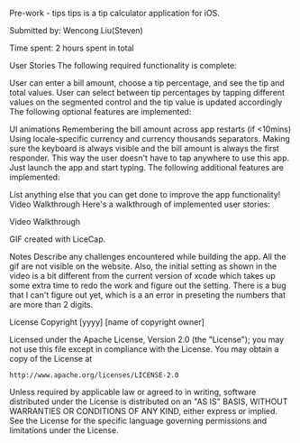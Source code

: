 Pre-work - tips
tips is a tip calculator application for iOS.

Submitted by: Wencong Liu(Steven)

Time spent: 2 hours spent in total

User Stories
The following required functionality is complete:

 User can enter a bill amount, choose a tip percentage, and see the tip and total values.
 User can select between tip percentages by tapping different values on the segmented control and the tip value is updated accordingly
The following optional features are implemented:

 UI animations
 Remembering the bill amount across app restarts (if <10mins)
 Using locale-specific currency and currency thousands separators.
 Making sure the keyboard is always visible and the bill amount is always the first responder. This way the user doesn't have to tap anywhere to use this app. Just launch the app and start typing.
The following additional features are implemented:

 List anything else that you can get done to improve the app functionality!
Video Walkthrough
Here's a walkthrough of implemented user stories:

Video Walkthrough

GIF created with LiceCap.

Notes
Describe any challenges encountered while building the app. All the gif are not visible on the website. Also, the initial setting as shown in the video is a bit different from the current version of xcode which takes up some extra time to redo the work and figure out the setting. There is a bug that I can't figure out yet, which is a an error in preseting the numbers that are more than 2 digits.

License
Copyright [yyyy] [name of copyright owner]

Licensed under the Apache License, Version 2.0 (the "License");
you may not use this file except in compliance with the License.
You may obtain a copy of the License at

    http://www.apache.org/licenses/LICENSE-2.0

Unless required by applicable law or agreed to in writing, software
distributed under the License is distributed on an "AS IS" BASIS,
WITHOUT WARRANTIES OR CONDITIONS OF ANY KIND, either express or implied.
See the License for the specific language governing permissions and
limitations under the License.
